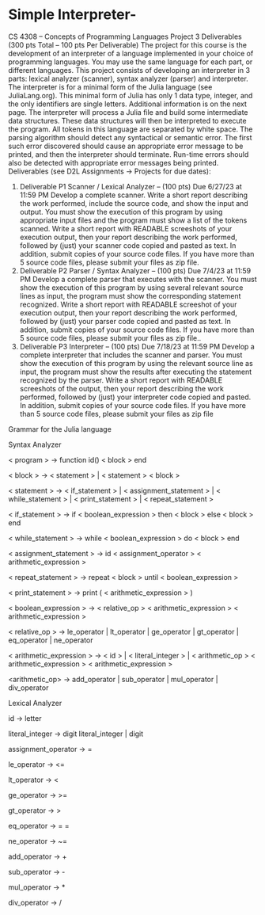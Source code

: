 # Simple Interpreter-
CS 4308 – Concepts of Programming Languages Project
3 Deliverables (300 pts Total – 100 pts Per Deliverable)
The project for this course is the development of an interpreter of a language implemented
in your choice of programming languages. You may use the same language for each part, 
or different languages.
This project consists of developing an interpreter in 3 parts: lexical analyzer (scanner), 
syntax analyzer (parser) and interpreter. The interpreter is for a minimal form of the 
Julia language (see JuliaLang.org). This minimal form of Julia has only 1 data type,
integer, and the only identifiers are single letters. Additional information is on the next page.
The interpreter will process a Julia file and build some intermediate data structures. These 
data structures will then be interpreted to execute the program. All tokens in this language 
are separated by white space. The parsing algorithm should detect any syntactical or 
semantic error. The first such error discovered should cause an appropriate error message 
to be printed, and then the interpreter should terminate. Run-time errors should also be 
detected with appropriate error messages being printed.
Deliverables (see D2L Assignments -> Projects for due dates):
1. Deliverable P1 Scanner / Lexical Analyzer – (100 pts) Due 6/27/23 at 11:59 PM
Develop a complete scanner. Write a short report describing the work performed, include the 
source code, and show the input and output. You must show the execution of this program by 
using appropriate input files and the program must show a list of the tokens scanned. Write a 
short report with READABLE screeshots of your execution output, then your report describing 
the work performed, followed by (just) your scanner code copied and pasted as text. In 
addition, submit copies of your source code files. If you have more than 5 source code files, 
please submit your files as zip file.
2. Deliverable P2 Parser / Syntax Analyzer – (100 pts) Due 7/4/23 at 11:59 PM
Develop a complete parser that executes with the scanner. You must show the execution of 
this program by using several relevant source lines as input, the program must show the 
corresponding statement recognized. Write a short report with READABLE screeshot of your 
execution output, then your report describing the work performed, followed by (just) your
parser code copied and pasted as text. In addition, submit copies of your source code files. If 
you have more than 5 source code files, please submit your files as zip file..
3. Deliverable P3 Interpreter – (100 pts) Due 7/18/23 at 11:59 PM 
Develop a complete interpreter that includes the scanner and parser. You must show the 
execution of this program by using the relevant source line as input, the program must show 
the results after executing the statement recognized by the parser. Write a short report with
READABLE screeshots of the output, then your report describing the work performed, followed 
by (just) your interpreter code copied and pasted. In addition, submit copies of your source 
code files. If you have more than 5 source code files, please submit your files as zip file

Grammar for the Julia language

Syntax Analyzer

< program > → function id() < block > end 

< block > → < statement > | < statement > < block >

< statement > → < if_statement > | < assignment_statement > | < while_statement > |
< print_statement > | < repeat_statement >

< if_statement > → if < boolean_expression > then < block > else < block > end

< while_statement > → while < boolean_expression > do < block > end

< assignment_statement > -> id < assignment_operator > < arithmetic_expression >

< repeat_statement > -> repeat < block > until < boolean_expression >

< print_statement > → print ( < arithmetic_expression > )

< boolean_expression > → < relative_op > < arithmetic_expression > < arithmetic_expression >

< relative_op > → le_operator | lt_operator | ge_operator | gt_operator | eq_operator |
ne_operator

< arithmetic_expression > → < id > | < literal_integer > | < arithmetic_op >
< arithmetic_expression >
< arithmetic_expression >

<arithmetic_op> → add_operator | sub_operator | mul_operator | div_operator


Lexical Analyzer

id → letter

literal_integer → digit literal_integer | digit

assignment_operator → =

le_operator → <=

lt_operator → <

ge_operator → >=

gt_operator → >

eq_operator → = =

ne_operator → ~=

add_operator → +

sub_operator → -

mul_operator → *

div_operator → /
